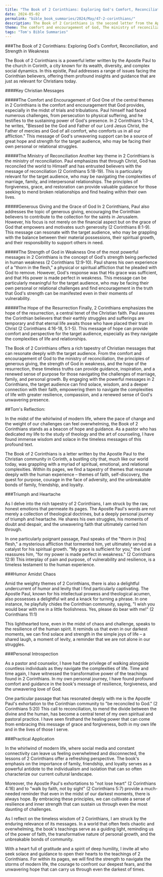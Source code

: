 ```yaml
---
title: "The Book of 2 Corinthians: Exploring God's Comfort, Reconciliation, and Strength in Weakness"
date: 2024-05-02
permalink: "bible_book_summaries/2024/May/47-2-corinthians/"
description: The Book of 2 Corinthians is the second letter from the Apostle Paul to the Corinthian Church. Paul defends the apostolic ministry and authority against false teachers who boast in outward appearances and undermine the message of grace.
theme: The comfort and encouragement of God, The ministry of reconciliation, Generous giving and the grace of God, The strength of God in weakness, The hope of the resurrection
tags: "Tom's Bible Summaries"
---
```


###The Book of 2 Corinthians: Exploring God's Comfort, Reconciliation, and Strength in Weakness

The Book of 2 Corinthians is a powerful letter written by the Apostle Paul to the church in Corinth, a city known for its wealth, diversity, and complex social dynamics. In this epistle, Paul addresses a range of issues facing the Corinthian believers, offering them profound insights and guidance that are just as relevant for Christians today.

####Key Christian Messages

#####The Comfort and Encouragement of God
One of the central themes in 2 Corinthians is the comfort and encouragement that God provides, especially in the midst of trials and tribulations. Paul himself had faced numerous challenges, from persecution to physical suffering, and he testifies to the sustaining power of God's presence. In 2 Corinthians 1:3-4, he writes, "Blessed be the God and Father of our Lord Jesus Christ, the Father of mercies and God of all comfort, who comforts us in all our affliction." This message of God's unwavering support can be a source of great hope and strength for the target audience, who may be facing their own personal or relational struggles.

#####The Ministry of Reconciliation
Another key theme in 2 Corinthians is the ministry of reconciliation. Paul emphasizes that through Christ, God has reconciled the world to Himself and has entrusted believers with the message of reconciliation (2 Corinthians 5:18-19). This is particularly relevant for the target audience, who may be navigating the complexities of marriage, family, and interpersonal relationships. The principles of forgiveness, grace, and restoration can provide valuable guidance for those seeking to mend broken relationships and find healing within their own lives.

#####Generous Giving and the Grace of God
In 2 Corinthians, Paul also addresses the topic of generous giving, encouraging the Corinthian believers to contribute to the collection for the saints in Jerusalem. However, his focus is not merely on the financial aspect but on the grace of God that empowers and motivates such generosity (2 Corinthians 8:1-9). This message can resonate with the target audience, who may be grappling with the balance between their material possessions, their spiritual growth, and their responsibility to support others in need.

#####The Strength of God in Weakness
One of the most powerful messages in 2 Corinthians is the concept of God's strength being perfected in human weakness (2 Corinthians 12:9-10). Paul shares his own experience of a "thorn in the flesh," a physical or spiritual affliction that he pleaded with God to remove. However, God's response was that His grace was sufficient, and that His power is made perfect in weakness. This message can be particularly meaningful for the target audience, who may be facing their own personal or relational challenges and find encouragement in the truth that God's strength can be manifested even in their moments of vulnerability.

#####The Hope of the Resurrection
Finally, 2 Corinthians emphasizes the hope of the resurrection, a central tenet of the Christian faith. Paul assures the Corinthian believers that their earthly struggles and sufferings are temporary and that eternal life awaits those who have placed their trust in Christ (2 Corinthians 4:16-18, 5:1-5). This message of hope can provide comfort and perspective for the target audience, especially as they navigate the complexities of life and relationships.

The Book of 2 Corinthians offers a rich tapestry of Christian messages that can resonate deeply with the target audience. From the comfort and encouragement of God to the ministry of reconciliation, the principles of generous giving, the strength of God in weakness, and the hope of the resurrection, these timeless truths can provide guidance, inspiration, and a renewed sense of purpose for those navigating the challenges of marriage, family, and personal growth. By engaging with the powerful messages in 2 Corinthians, the target audience can find solace, wisdom, and a deeper connection with their faith, empowering them to navigate the complexities of life with greater resilience, compassion, and a renewed sense of God's unwavering presence.

##Tom's Reflection: 


In the midst of the whirlwind of modern life, where the pace of change and the weight of our challenges can feel overwhelming, the Book of 2 Corinthians stands as a beacon of hope and guidance. As a pastor who has dedicated my life to the study of theology and the art of counseling, I have found immense wisdom and solace in the timeless messages of this profound text.

The Book of 2 Corinthians is a letter written by the Apostle Paul to the Christian community in Corinth, a bustling city that, much like our world today, was grappling with a myriad of spiritual, emotional, and relational complexities. Within its pages, we find a tapestry of themes that resonate deeply with the human experience – themes of faith, self-discovery, the quest for purpose, courage in the face of adversity, and the unbreakable bonds of family, friendship, and loyalty.

###Triumph and Heartache

As I delve into the rich tapestry of 2 Corinthians, I am struck by the raw, honest emotions that permeate its pages. The Apostle Paul's words are not merely a collection of theological doctrines, but a deeply personal journey of triumph and heartache. He shares his own struggles, his moments of doubt and despair, and the unwavering faith that ultimately carried him through.

In one particularly poignant passage, Paul speaks of the "thorn in [his] flesh," a mysterious affliction that tormented him, yet ultimately served as a catalyst for his spiritual growth. "My grace is sufficient for you," the Lord reassures him, "for my power is made perfect in weakness." (2 Corinthians 12:9) This interplay of pain and purpose, of vulnerability and resilience, is a timeless testament to the human experience.

###Humor Amidst Chaos

Amid the weighty themes of 2 Corinthians, there is also a delightful undercurrent of humor and levity that I find particularly captivating. The Apostle Paul, known for his intellectual prowess and theological acumen, also possesses a delightful wit and a knack for turning a phrase. In one instance, he playfully chides the Corinthian community, saying, "I wish you would bear with me in a little foolishness. Yes, please do bear with me!" (2 Corinthians 11:1)

This lighthearted tone, even in the midst of chaos and challenge, speaks to the resilience of the human spirit. It reminds us that even in our darkest moments, we can find solace and strength in the simple joys of life – a shared laugh, a moment of levity, a reminder that we are not alone in our struggles.

###Personal Introspection

As a pastor and counselor, I have had the privilege of walking alongside countless individuals as they navigate the complexities of life. Time and time again, I have witnessed the transformative power of the teachings found in 2 Corinthians. In my own personal journey, I have found profound comfort and guidance in the book's message of resilience, forgiveness, and the unwavering love of God.

One particular passage that has resonated deeply with me is the Apostle Paul's exhortation to the Corinthian community to "be reconciled to God." (2 Corinthians 5:20) This call to reconciliation, to mend the divide between the divine and the human, has become a central tenet of my own spiritual and pastoral practice. I have seen firsthand the healing power that can come from embracing this message of grace and forgiveness, both in my own life and in the lives of those I serve.

###Practical Application

In the whirlwind of modern life, where social media and constant connectivity can leave us feeling overwhelmed and disconnected, the lessons of 2 Corinthians offer a refreshing perspective. The book's emphasis on the importance of family, friendship, and loyalty serves as a powerful antidote to the individualism and isolation that can so often characterize our current cultural landscape.

Moreover, the Apostle Paul's exhortations to "not lose heart" (2 Corinthians 4:16) and to "walk by faith, not by sight" (2 Corinthians 5:7) provide a much-needed reminder that even in the midst of our darkest moments, there is always hope. By embracing these principles, we can cultivate a sense of resilience and inner strength that can sustain us through even the most daunting of challenges.

As I reflect on the timeless wisdom of 2 Corinthians, I am struck by the enduring relevance of its messages. In a world that often feels chaotic and overwhelming, the book's teachings serve as a guiding light, reminding us of the power of faith, the transformative nature of personal growth, and the unbreakable bonds of community.

With a heart full of gratitude and a spirit of deep humility, I invite all who seek solace and guidance to open their hearts to the teachings of 2 Corinthians. For within its pages, we will find the strength to navigate the storms of modern life, the courage to confront our deepest fears, and the unwavering hope that can carry us through even the darkest of times.



